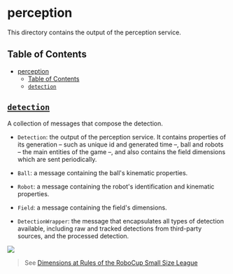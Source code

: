 # perception

This directory contains the output of the perception service.

## Table of Contents

- [perception](#perception)
  - [Table of Contents](#table-of-contents)
  - [`detection`](#detection)

## [`detection`](detection.proto)

A collection of messages that compose the detection.

- `Detection`: the output of the perception service. It contains properties of its generation &#8211; such as unique id and generated time &#8211;, ball and robots &#8211; the main entities of the game &#8211;, and also contains the field dimensions which are sent periodically.

- `Ball`: a message containing the ball's kinematic properties.
- `Robot`: a message containing the robot's identification and kinematic properties.
- `Field`: a message containing the field's dimensions.

- `DetectionWrapper`: the message that encapsulates all types of detection available, including raw and tracked detections from third-party sources, and the processed detection.

![](.images/field-dimensions.svg)

> See [Dimensions at Rules of the RoboCup Small Size League](https://robocup-ssl.github.io/)
